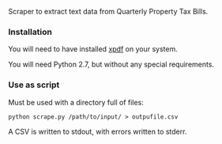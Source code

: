 Scraper to extract text data from Quarterly Property Tax Bills.

### Installation

You will need to have installed [xpdf][] on your system.

  [xpdf]: http://www.foolabs.com/xpdf/download.html

You will need Python 2.7, but without any special requirements.

### Use as script

Must be used with a directory full of files:

    python scrape.py /path/to/input/ > outpufile.csv

A CSV is written to stdout, with errors written to stderr.
